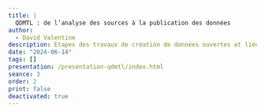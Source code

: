 ```yaml
---
title: |
  QDMTL : de l’analyse des sources à la publication des données
author:
  - David Valentine
description: Étapes des travaux de création de données ouvertes et liées avec les technologies du web sémantique dans le cadre d'un projet en humanités numériques.
date: "2024-06-14"
tags: []
presentation: /presentation-qdmtl/index.html
seance: 3
order: 2
print: false
deactivated: true
---
```

